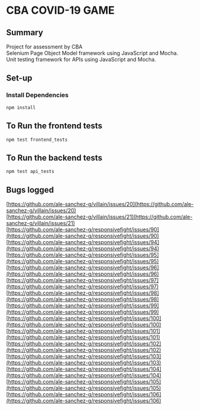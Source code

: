 # CBA COVID-19 GAME

## Summary
Project for assessment by CBA  
Selenium Page Object Model framework using JavaScript and Mocha.  
Unit testing framework for APIs using JavaScript and Mocha.

## Set-up
### Install Dependencies
```
npm install
```

## To Run the frontend tests
```
npm test frontend_tests
```

## To Run the backend tests
```
npm test api_tests
```

## Bugs logged
[https://github.com/ale-sanchez-g/villain/issues/20](https://github.com/ale-sanchez-g/villain/issues/20)  
[https://github.com/ale-sanchez-g/villain/issues/21](https://github.com/ale-sanchez-g/villain/issues/21)  
[https://github.com/ale-sanchez-g/responsivefight/issues/90](https://github.com/ale-sanchez-g/responsivefight/issues/90)  
[https://github.com/ale-sanchez-g/responsivefight/issues/94](https://github.com/ale-sanchez-g/responsivefight/issues/94)  
[https://github.com/ale-sanchez-g/responsivefight/issues/95](https://github.com/ale-sanchez-g/responsivefight/issues/95)  
[https://github.com/ale-sanchez-g/responsivefight/issues/96](https://github.com/ale-sanchez-g/responsivefight/issues/96)  
[https://github.com/ale-sanchez-g/responsivefight/issues/97](https://github.com/ale-sanchez-g/responsivefight/issues/97)  
[https://github.com/ale-sanchez-g/responsivefight/issues/98](https://github.com/ale-sanchez-g/responsivefight/issues/98)  
[https://github.com/ale-sanchez-g/responsivefight/issues/99](https://github.com/ale-sanchez-g/responsivefight/issues/99)  
[https://github.com/ale-sanchez-g/responsivefight/issues/100](https://github.com/ale-sanchez-g/responsivefight/issues/100)  
[https://github.com/ale-sanchez-g/responsivefight/issues/101](https://github.com/ale-sanchez-g/responsivefight/issues/101)  
[https://github.com/ale-sanchez-g/responsivefight/issues/102](https://github.com/ale-sanchez-g/responsivefight/issues/102)  
[https://github.com/ale-sanchez-g/responsivefight/issues/103](https://github.com/ale-sanchez-g/responsivefight/issues/103)  
[https://github.com/ale-sanchez-g/responsivefight/issues/104](https://github.com/ale-sanchez-g/responsivefight/issues/104)  
[https://github.com/ale-sanchez-g/responsivefight/issues/105](https://github.com/ale-sanchez-g/responsivefight/issues/105)  
[https://github.com/ale-sanchez-g/responsivefight/issues/106](https://github.com/ale-sanchez-g/responsivefight/issues/106)  